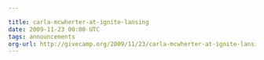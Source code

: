 ```yaml
---

title: carla-mcwherter-at-ignite-lansing
date: 2009-11-23 00:00 UTC
tags: announcements
org-url: http://givecamp.org/2009/11/23/carla-mcwherter-at-ignite-lansing/
---
```



